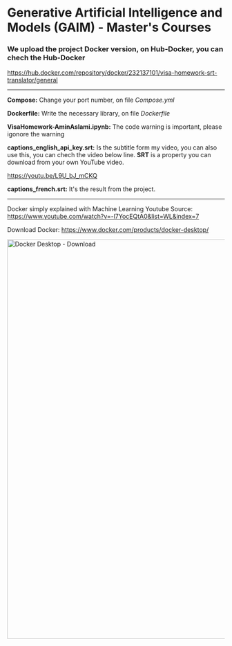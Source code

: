 # Generative Artificial Intelligence and Models (GAIM) - Master's Courses

### We upload the project Docker version, on Hub-Docker, you can chech the Hub-Docker
https://hub.docker.com/repository/docker/232137101/visa-homework-srt-translator/general

--------------------------------------------------------------------------------------
**Compose:** Change your port number, on file _Compose.yml_

**Dockerfile:** Write the necessary library, on file _Dockerfile_

**VisaHomework-AminAslami.ipynb:** The code warning is important, please igonore the warning

**captions_english_api_key.srt:** Is the subtitle form my video, you can also use this, you can chech the video below line. **SRT** is a property you can download from your own YouTube video.

https://youtu.be/L9U_bJ_mCKQ

**captions_french.srt:** It's the result from the project.

------------------------------------------------------------------------------
Docker simply explained with Machine Learning
Youtube Source: https://www.youtube.com/watch?v=-l7YocEQtA0&list=WL&index=7

Download Docker: https://www.docker.com/products/docker-desktop/

<img width="923" alt="Docker Desktop - Download" src="https://github.com/user-attachments/assets/074bbe50-51c6-4a58-ab1d-d02fb83409a9">
